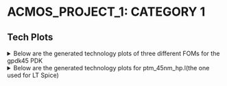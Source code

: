 # ACMOS_PROJECT_1: CATEGORY 1

## Tech Plots
<details>
  <summary>Below are the generated technology plots of three different FOMs for the gpdk45 PDK</summary>


## NMOS:

Vd=0.4
w=1u

### nid_w vs ngm_id
![Screenshot 2024-11-27 141139](https://github.com/user-attachments/assets/b0f9617d-dad4-40ef-980a-df6a058986fc)

### ngm_ro vs ngm_id
![Screenshot 2024-11-27 141259](https://github.com/user-attachments/assets/c12da67d-380f-4620-9f9d-82fab2b13c47)

### nft vs ngm_id
![Screenshot 2024-11-27 141532](https://github.com/user-attachments/assets/bec5ba6d-7655-4221-8ae6-64714ba2428c)

## P_MOS

Vd=0.4
w=1u

### pid_w vs pgm_id
![Screenshot 2024-11-27 142156](https://github.com/user-attachments/assets/40edf6c1-93ee-4d12-b745-d95dba41dc5e)

### pgm_ro vs pgm_id
![Screenshot 2024-11-27 142015](https://github.com/user-attachments/assets/bf082d5f-c98f-4ad7-9fee-77b99303951a)

### pft vs pgm_id
![Screenshot 2024-11-27 141910](https://github.com/user-attachments/assets/9e66a633-0d29-4be2-9b45-6cf8d0e947de)

</details>

<details>
  <summary>Below are the generated technology plots for ptm_45nm_hp.l(the one used for LT Spice)</summary>

## NMOS:

Vd=0.4
w=1u

### nid_w vs ngm_id
![nidw](https://github.com/user-attachments/assets/d7710ee7-4c38-4c76-8318-b01e5e27ca7e)

### ngm_ro vs ngm_id
![ngmro](https://github.com/user-attachments/assets/d30c4767-f53f-47af-8ec7-edad0f94117c)


### nft vs ngm_id
![nft](https://github.com/user-attachments/assets/581f1246-9565-426d-85bb-0a0985bd46e5)


## P_MOS

Vd=0.4
w=1u

### pid_w vs pgm_id
![pidw](https://github.com/user-attachments/assets/cb3b9855-5e15-406d-8201-874078f096c6)


### pgm_ro vs pgm_id
![pgmro](https://github.com/user-attachments/assets/d2e9fc4a-f0e0-4ac7-9b08-7687679ec4dc)


### pft vs pgm_id
![pft](https://github.com/user-attachments/assets/d8a27884-8c7e-4ef4-9685-e7142b4c3abb)





  
</details>
